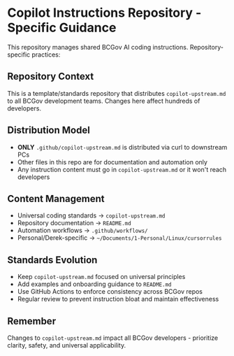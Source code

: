 # Copilot Instructions Repository - Specific Guidance

This repository manages shared BCGov AI coding instructions. Repository-specific practices:

## Repository Context
This is a template/standards repository that distributes `copilot-upstream.md` to all BCGov development teams. Changes here affect hundreds of developers.

## Distribution Model
- **ONLY** `.github/copilot-upstream.md` is distributed via curl to downstream PCs
- Other files in this repo are for documentation and automation only
- Any instruction content must go in `copilot-upstream.md` or it won't reach developers

## Content Management
- Universal coding standards → `copilot-upstream.md`
- Repository documentation → `README.md`
- Automation workflows → `.github/workflows/`
- Personal/Derek-specific → `~/Documents/1-Personal/Linux/cursorrules`

## Standards Evolution
- Keep `copilot-upstream.md` focused on universal principles
- Add examples and onboarding guidance to `README.md`
- Use GitHub Actions to enforce consistency across BCGov repos
- Regular review to prevent instruction bloat and maintain effectiveness

## Remember
Changes to `copilot-upstream.md` impact all BCGov developers - prioritize clarity, safety, and universal applicability.
